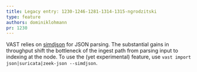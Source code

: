 ```yaml
---
title: Legacy entry: 1230-1246-1281-1314-1315-ngrodzitski
type: feature
authors: dominiklohmann
pr: 1230
---
```


VAST relies on [simdjson](https://github.com/simdjson/simdjson) for JSON
parsing. The substantial gains in throughput shift the bottleneck of the ingest
path from parsing input to indexing at the node. To use the (yet experimental)
feature, use `vast import json|suricata|zeek-json --simdjson`.
